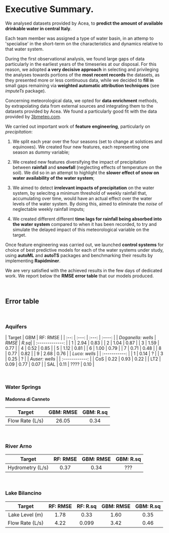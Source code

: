 # Executive Summary.


We analysed datasets provided by Acea, to **predict the amount of available drinkable water in central Italy**.

Each team member was assigned a type of water basin, in an attemp to 'specialise' in the short-term on the characteristics and dynamics relative to that water system.

During the first observational analysis, we found large gaps of data particularly in the earliest years of the timeseries at our disposal. For this reason, we adopted **a very decisive approach** in selecting and privileging the analyses towards portions of the **most recent records** the datasets, as they presented more or less continuous data, while we decided to **fill in** small gaps remaining via **weighted automatic attribution techniques** (see *imputeTs* package). 

Concerning meteorological data, we opted for **data enrichment** methods, by extrapolating data from external sources and integrating them to the datasets provided by Acea. We found a particularly good fit with the data provided by [3bmeteo.com](https://www.3bmeteo.com/meteo/ora/storico).


We carried out important work of **feature engineering**, particularly on *precipitation*:

1. We split each year over the four seasons (set to change at solstices and equinoxes). We created four new features, each representing one season as dummy variable;

2. We created new features diversifying the impact of precipitation between **rainfall** and **snowfall** (neglecting effects of temperature on the soil). We did so in an attempt to highlight the **slower effect of snow on water availability of the water system**;

3. We aimed to detect **irrelevant impacts of precipitation** on the water system, by selecitng a minimum threshold of weekly rainfall that, accumulating over time, would have an actual effect over the water levels of the water system. By doing this, aimed to eliminate the *noise* of neglectable weekly rainfall imputs;

4. We created different different **time lags for rainfall being absorbed into the water system** compared to when it has been recorded, to try and simulate the delayed impact of this meteorological variable on the target. 



Once feature engineering was carried out, we launched **control systems** for choice of best predictive models for each of the water systems under study, using **autoML** and **autoTS** packages and benchmarking their results by implementing **Rapidminer**.

We are very satisfied with the achieved results in the few days of dedicated work. We report below the **RMSE error table** that our models produced.

<br>

## Error table

<br>

### Aquifers 

| Target | GBM  | RF: RMSE |
| :--: | :---: | :---: | :----: |
| *Doganella: wells* | *RMSE* | *R.sq*|
| :-------------: | 
| 1 | 2.94 | 0.83 |
| 2 | 1.04 | 0.87 |
| 3 | 1.59 | 0.77 | 
| 4 | 0.52 | 0.85 |
| 5 | 1.12 | 0.81 |
| 6 | 1.00 | 0.79 |
| 7 | 0.71 | 0.48 |
| 8 | 0.77 | 0.82 |
| 9 | 2.68 | 0.76 |
| *Luco: wells* |
| :-----------: |
| 1 | 0.14 | ? | 
| 3 | 0.25 | ? |
| *Auser: wells* |
| :------------: |
| CoS | 0.22 | 0.93 | 0.22 |
| LT2 | 0.09 | 0.77 | 0.07 | 
| SAL | 0.11 | ???? | 0.10 |

<br>

### Water Springs 

#### Madonna di Canneto 

| Target | GBM: RMSE | GBM: R.sq | 
| :---: | :---: | :---: | 
| Flow Rate (L/s) | 26.05 | 0.34 | 

<br>

### River Arno 

| Target | RF: RMSE | GBM: RMSE | GBM: R.sq | 
| :---: | :---: | :---: | :---: |
| Hydrometry (L/s) | 0.37 | 0.34 | ??? | 

<br>

### Lake Bilancino 

| Target | RF: RMSE | RF: R.sq | GBM: RMSE | GBM: R.sq | 
| :---: | :---: | :---: | :---: | :---: |
| Lake Level (m) | 1.78 | 0.33 | 1.60 | 0.35 |
| Flow Rate (L/s) | 4.22 | 0.099 | 3.42 | 0.46 |